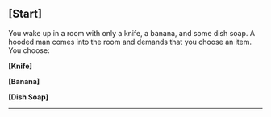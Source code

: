 ## [Start]
You wake up in a room with only a knife, a banana, and some dish soap. A hooded man comes into the room and demands that you choose an item. You choose:

**[Knife]**

**[Banana]**

**[Dish Soap]**

---
